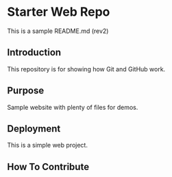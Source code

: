 # Starter Web Repo
This is a sample README.md (rev2)

## Introduction
This repository is for showing how Git and GitHub work.

## Purpose 
Sample website with plenty of files for demos.

## Deployment
This is a simple web project.

## How To Contribute

